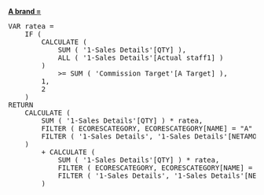 ﻿<a href="red">**A brand =**</a>
<pre>
VAR ratea =
    IF (
        CALCULATE (
            SUM ( '1-Sales Details'[QTY] ),
            ALL ( '1-Sales Details'[Actual staff1] )
        )
            >= SUM ( 'Commission Target'[A Target] ),
        1,
        2
    )
RETURN
    CALCULATE (
        SUM ( '1-Sales Details'[QTY] ) * ratea,
        FILTER ( ECORESCATEGORY, ECORESCATEGORY[NAME] = "A" ),
        FILTER ( '1-Sales Details', '1-Sales Details'[NETAMOUNT] > 100 )
    )
        + CALCULATE (
            SUM ( '1-Sales Details'[QTY] ) * ratea,
            FILTER ( ECORESCATEGORY, ECORESCATEGORY[NAME] = "A" ),
            FILTER ( '1-Sales Details', '1-Sales Details'[NETAMOUNT] < 0 )
        )